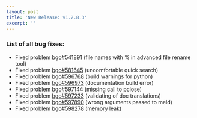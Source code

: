 ```yaml
---
layout: post
title: 'New Release: v1.2.8.3'
excerpt: ''
---
```


### List of all bug fixes:

* Fixed problem [bgo#541891](https://bugzilla.gnome.org/show_bug.cgi?id=541891) (file names with % in advanced file rename tool)
* Fixed problem [bgo#581645](https://bugzilla.gnome.org/show_bug.cgi?id=581645) (uncomfortable quick search)
* Fixed problem [bgo#596768](https://bugzilla.gnome.org/show_bug.cgi?id=596768) (build warnings for python)
* Fixed problem [bgo#596973](https://bugzilla.gnome.org/show_bug.cgi?id=596973) (documentation build error)
* Fixed problem [bgo#597144](https://bugzilla.gnome.org/show_bug.cgi?id=597144) (missing call to pclose)
* Fixed problem [bgo#597233](https://bugzilla.gnome.org/show_bug.cgi?id=597233) (validating of doc translations)
* Fixed problem [bgo#597890](https://bugzilla.gnome.org/show_bug.cgi?id=597890) (wrong arguments passed to meld)
* Fixed problem [bgo#598278](https://bugzilla.gnome.org/show_bug.cgi?id=598278) (memory leak)
